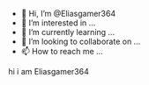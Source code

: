 - 👋 Hi, I’m @Eliasgamer364
- 👀 I’m interested in ...
- 🌱 I’m currently learning ...
- 💞️ I’m looking to collaborate on ...
- 📫 How to reach me ...

<!---
Eliasgamer364/Eliasgamer364 is a ✨ special ✨ repository because its `README.md` (this file) appears on your GitHub profile.
You can click the Preview link to take a look at your changes.
--->hi i am Eliasgamer364


